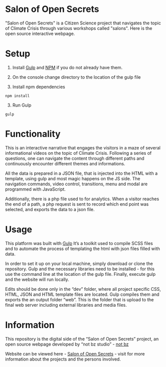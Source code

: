 # Salon of Open Secrets

"Salon of Open Secrets" is a Citizen Science project that navigates the topic of Climate Crisis through various workshops called "salons". Here is the open source interactive webpage.


# Setup

1) Install [Gulp](http://gulpjs.com/) and [NPM](http://nodejs.org) if you do not already have them.

2) On the console change directory to the location of the gulp file

3) Install npm dependencies
```
npm install
```

3) Run Gulp
```
gulp
```

# Functionality

This is an interactive narrative that engages the visitors in a maze of several informational videos on the topic of Climate Crisis. Following a series of questions, one can navigate the content through different paths and continuously encounter different themes and informations.

All the data is prepared in a JSON file, that is injected into the HTML with a template, using gulp and most magic happens on the JS side. The navigation commands, video control, transitions, menu and modal are programmed with JavaScript.

Additionally, there is a php file used to for analytics. When a visitor reaches the end of a path, a php request is sent to record which end point was selected, and exports the data to a json file.


# Usage

This platform was built with [Gulp](http://gulpjs.com/)
It’s a toolkit used to compile SCSS files and to automate the process of templating the html with json files filled with data.

In order to set it up on your local machine, simply download or clone the repository. Gulp and the necessary libraries need to be installed - for this use the command line at the location of the gulp file. Finally, execute gulp and the website will run locally.

Edits should be done only in the “dev” folder, where all project specific CSS, HTML, JSON and HTML template files are located. Gulp compiles them and exports the an output folder “web”. This is the folder that is upload to the final web server including external libraries and media files.


# Information

This repository is the digital side of the “Salon of Open Secrets” project, an open source webpage developed by “not bz studio” - [not bz](http://not-bz.com/) 

Website can be viewed here - [Salon of Open Secrets](http://salonofopensecrets.at/) - visit for more information about the projects and the persons involved.

